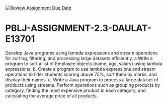 [![Review Assignment Due Date](https://classroom.github.com/assets/deadline-readme-button-22041afd0340ce965d47ae6ef1cefeee28c7c493a6346c4f15d667ab976d596c.svg)](https://classroom.github.com/a/i9Ve85LL)
# PBLJ-ASSIGNMENT-2.3-DAULAT-E13701
Develop Java programs using lambda expressions and stream operations for sorting, filtering, and processing large datasets efficiently.
a.Write a program to sort a list of Employee objects (name, age, salary) using lambda expressions.
b. Create a program to use lambda expressions and stream operations to filter students scoring above 75%, sort them by marks, and display their names.
c. Write a Java program to process a large dataset of products using streams. Perform operations such as grouping products by category, finding the most expensive product in each category, and calculating the average price of all products.

